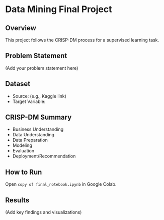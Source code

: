 # Data Mining Final Project

## Overview
This project follows the CRISP-DM process for a supervised learning task.

## Problem Statement
(Add your problem statement here)

## Dataset
- Source: (e.g., Kaggle link)
- Target Variable: 

## CRISP-DM Summary
- Business Understanding
- Data Understanding
- Data Preparation
- Modeling
- Evaluation
- Deployment/Recommendation

## How to Run
Open `copy of final_notebook.ipynb` in Google Colab.

## Results
(Add key findings and visualizations)
